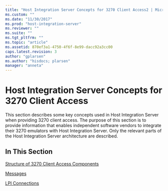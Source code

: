 ```yaml
---
title: "Host Integration Server Concepts for 3270 Client Access2 | Microsoft Docs"
ms.custom: ""
ms.date: "11/30/2017"
ms.prod: "host-integration-server"
ms.reviewer: ""
ms.suite: ""
ms.tgt_pltfrm: ""
ms.topic: "article"
ms.assetid: 870ef3a1-4750-4f6f-8e99-dacc92a3cc00
caps.latest.revision: 3
author: "gplarsen"
ms.author: "hisdocs; plarsen"
manager: "anneta"
---
```

# Host Integration Server Concepts for 3270 Client Access
This section describes some key concepts used in Host Integration Server when providing 3270 client access. The purpose of this section is to provide information that enables independent software vendors to integrate their 3270 emulators with Host Integration Server. Only the relevant parts of the Host Integration Server architecture are described.  
  
## In This Section  
 [Structure of 3270 Client Access Components](../core/structure-of-3270-client-access-components2.md)  
  
 [Messages](../core/messages2.md)  
  
 [LPI Connections](../core/lpi-connections2.md)